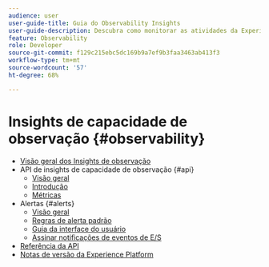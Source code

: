 ```yaml
---
audience: user
user-guide-title: Guia do Observability Insights
user-guide-description: Descubra como monitorar as atividades da Experience Platform usando métricas estatísticas e notificações de eventos do Observability Insights da Adobe Experience Platform.
feature: Observability
role: Developer
source-git-commit: f129c215ebc5dc169b9a7ef9b3faa3463ab413f3
workflow-type: tm+mt
source-wordcount: '57'
ht-degree: 68%

---
```



# Insights de capacidade de observação {#observability}

* [Visão geral dos Insights de observação](./home.md)
* API de insights de capacidade de observação {#api}
   * [Visão geral](./api/overview.md)
   * [Introdução](./api/getting-started.md)
   * [Métricas](./api/metrics.md)
* Alertas {#alerts}
   * [Visão geral](./alerts/overview.md)
   * [Regras de alerta padrão](./alerts/rules.md)
   * [Guia da interface do usuário](./alerts/ui.md)
   * [Assinar notificações de eventos de E/S](./alerts/subscribe.md)
* [Referência da API](https://www.adobe.io/experience-platform-apis/references/observability-insights/)
* [Notas de versão da Experience Platform](https://experienceleague.adobe.com/en/docs/experience-platform/release-notes/latest?lang=pt-BR)